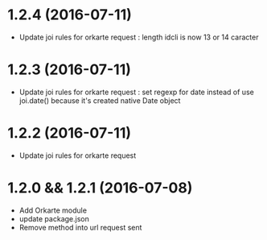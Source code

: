 # 1.2.4 (2016-07-11)
- Update joi rules for orkarte request : length idcli is now 13 or 14 caracter

# 1.2.3 (2016-07-11)
- Update joi rules for orkarte request : set regexp for date instead of use joi.date() because it's created native Date object

# 1.2.2 (2016-07-11)
- Update joi rules for orkarte request

# 1.2.0 && 1.2.1 (2016-07-08)
- Add Orkarte module
- update package.json
- Remove method into url request sent
